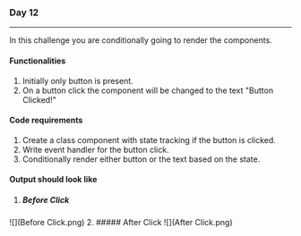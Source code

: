 ### Day 12
---
In this challenge you are conditionally going to render the components.

#### Functionalities 
1. Initially only button is present.
2. On a button click the component will be changed to the text "Button Clicked!"

#### Code requirements
1. Create a class component with state tracking if the button is clicked.
2. Write event handler for the button click.
3. Conditionally render either button or the text based on the state.

#### Output should look like
1. ##### Before Click
![](Before Click.png) 
2. ##### After Click
![](After Click.png) 